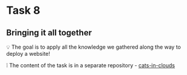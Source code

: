 
# Task 8

## Bringing it all together

💡 The goal is to apply all the knowledge we gathered along the way to deploy a website!

❕ The content of the task is in a separate repository - [cats-in-clouds](https://github.com/J-emi/cats-in-clouds)
